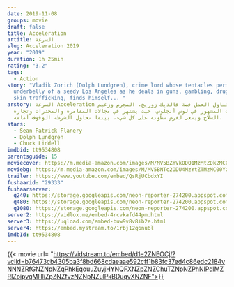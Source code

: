 ```yaml
---
date: 2019-11-08
groups: movie
draft: false
title: Acceleration
artitle: السرعة
slug: Acceleration 2019
year: "2019"
duration: 1h 25min
rating: "3.2"
tags:
  - Action
story: "Vladik Zorich (Dolph Lundgren), crime lord whose tentacles permeate the
  underbelly of a seedy Los Angeles as he deals in guns, gambling, drugs and
  skin trafficking, finds himself... "
arstory: السرعة Acceleration يتناول العمل قصة فالديك زوريخ، المجرم وزعيم
  العصابات المشهور في لوس أنجلوس، حيث يشتهر في مجالات المقامرة والمخدرات وتجارة
  السلاح ويسعى لفرض سطوته على كل شيء، بينما تحاول الشرطة الوقوف أمامه.
stars:
  - Sean Patrick Flanery
  - Dolph Lundgren
  - Chuck Liddell
imdbid: tt9534808
parentsguide: 15
moviecover: https://m.media-amazon.com/images/M/MV5BZmVkODQ1MzMtZDk2MC00Y2ZkLTliODQtY2M3ZGJmM2FkMDM4XkEyXkFqcGdeQXVyMTkxNjUyNQ@@._V1_UX182_CR0,0,182,268_AL_.jpg
moviebg: https://m.media-amazon.com/images/M/MV5BNTc2ODU4MzYtZTMzMC00Yzk5LWFjZGYtYmRkYmU1MTIzYjkyXkEyXkFqcGdeQXVyNjM1NjQ2NQ@@._V1_.jpg
trailer: https://www.youtube.com/embed/QsRjUCbdxYI
fushaarid: "29333"
fushaarserver:
  q240: https://storage.googleapis.com/neon-reporter-274200.appspot.com/fushaar/media/29333/29333-240p.mp4
  q480: https://storage.googleapis.com/neon-reporter-274200.appspot.com/fushaar/media/29333/29333-480p.mp4
  q1080: https://storage.googleapis.com/neon-reporter-274200.appspot.com/fushaar/media/29333/29333.mp4
server2: https://vidlox.me/embed-4rcvkafd44pm.html
server3: https://uqload.com/embed-buw9v8v8ib2e.html
server4: https://embed.mystream.to/1rbj12q6nu6l
imdbId: tt9534808
---
```


{{< movie url= "https://vidstream.to/embed/d1e2ZNEOCj/?vclid=b76473cb4305ba3f8bd668cdaeaae592cff1b83fc37ed4c86edc2184vNNNZRfGNZNpNZqPhkEqouuZuyjHYNQFXNZpZNZChuTZNpNZPhNlPdlMZRlZoipvqMlllliZpZNZfvzNZNpNZulPkBDuqvXNZNF">}}


